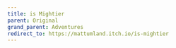 ```yaml
---
title: is Mightier
parent: Original
grand_parent: Adventures
redirect_to: https://mattumland.itch.io/is-mightier
---
```

